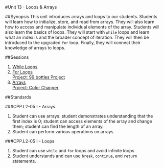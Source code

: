 #Unit 13 - Loops & Arrays

##Synopsis
This unit introduces arrays and loops to our students. Students will learn how to initialize, store, and read from arrays. They will also learn how to access and manipulate individual elements of the array. Students will also learn the basics of loops. They will start with ``while`` loops and learn what an index is and the broader concept of iteration. They will then be introduced to the upgraded ``for`` loop. Finally, they will connect their knowledge of arrays to loops.

##Sessions

1. [While Loops](sessions/1-while)
2. [For Loops](sessions/2-for)  
   [Project: 99 bottles Project](sessions/3-project-project-99bottles)
4. [Arrays](sessions/4-array)  
   [Project: Color Changer](sessions/5-project-colorChanger)

##Standards

###CPP.L2-05 I - Arrays
1. Student can use	arrays:	student	demonstrates	understanding	that	the	first	index	is	0;	student	can	access	elements	of	the array	and	change them;	student	can	find	the	length	of	an array.
2. Student can	perform	various	operations	on	arrays.

###CPP.L2-05 I - Loops
1. Student can	use	``while``	and	``for``	loops	and	avoid	infinite	loops.
2. Student understands	and	can	use	``break``,	``continue``,	and	``return``	statements.
